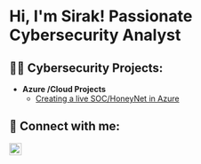 <h1>Hi, I'm Sirak! Passionate Cybersecurity Analyst</h1>

<h2>👨‍💻 Cybersecurity Projects:</h2>

- <b>Azure /Cloud Projects</b>
  - [Creating a live SOC/HoneyNet in Azure](https://github.com/SirachaD/Azure-SOC)


<h2> 🤳 Connect with me:</h2>


[<img align="left" alt="JoshMadakor | LinkedIn" width="22px" src="https://cdn.jsdelivr.net/npm/simple-icons@v3/icons/linkedin.svg" />][linkedin]


[linkedin]: www.linkedin.com/in/
